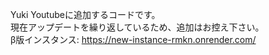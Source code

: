Yuki Youtubeに追加するコードです。<br>
現在アップデートを繰り返しているため、追加はお控え下さい。<br>
β版インスタンス: https://new-instance-rmkn.onrender.com/
